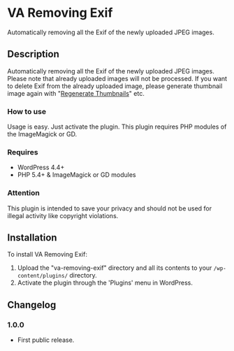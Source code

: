 VA Removing Exif
==============================

Automatically removing all the Exif of the newly uploaded JPEG images.

## Description

Automatically removing all the Exif of the newly uploaded JPEG images. Please note that already uploaded images will not be processed. If you want to delete Exif from the already uploaded image, please generate thumbnail image again with "[Regenerate Thumbnails](https://ja.wordpress.org/plugins/regenerate-thumbnails/)" etc.

### How to use

Usage is easy. Just activate the plugin. This plugin requires PHP modules of the ImageMagick or GD.

### Requires
* WordPress 4.4+
* PHP 5.4+ & ImageMagick or GD modules

### Attention

This plugin is intended to save your privacy and should not be used for illegal activity like copyright violations.

## Installation

To install VA Removing Exif:

1. Upload the "va-removing-exif" directory and all its contents to your `/wp-content/plugins/` directory.
2. Activate the plugin through the 'Plugins' menu in WordPress.

## Changelog

### 1.0.0
* First public release.